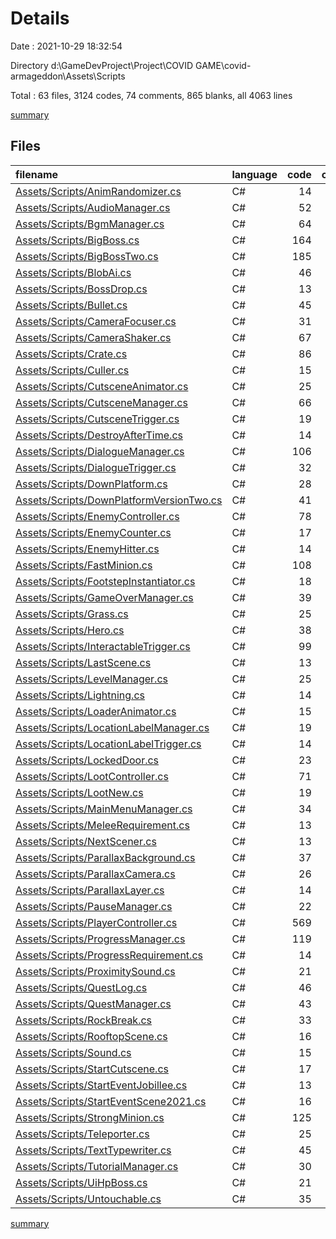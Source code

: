 # Details

Date : 2021-10-29 18:32:54

Directory d:\GameDevProject\Project\COVID GAME\covid-armageddon\Assets\Scripts

Total : 63 files,  3124 codes, 74 comments, 865 blanks, all 4063 lines

[summary](results.md)

## Files
| filename | language | code | comment | blank | total |
| :--- | :--- | ---: | ---: | ---: | ---: |
| [Assets/Scripts/AnimRandomizer.cs](/Assets/Scripts/AnimRandomizer.cs) | C# | 14 | 2 | 4 | 20 |
| [Assets/Scripts/AudioManager.cs](/Assets/Scripts/AudioManager.cs) | C# | 52 | 0 | 17 | 69 |
| [Assets/Scripts/BgmManager.cs](/Assets/Scripts/BgmManager.cs) | C# | 64 | 0 | 19 | 83 |
| [Assets/Scripts/BigBoss.cs](/Assets/Scripts/BigBoss.cs) | C# | 164 | 2 | 55 | 221 |
| [Assets/Scripts/BigBossTwo.cs](/Assets/Scripts/BigBossTwo.cs) | C# | 185 | 2 | 61 | 248 |
| [Assets/Scripts/BlobAi.cs](/Assets/Scripts/BlobAi.cs) | C# | 46 | 0 | 11 | 57 |
| [Assets/Scripts/BossDrop.cs](/Assets/Scripts/BossDrop.cs) | C# | 13 | 1 | 2 | 16 |
| [Assets/Scripts/Bullet.cs](/Assets/Scripts/Bullet.cs) | C# | 45 | 2 | 8 | 55 |
| [Assets/Scripts/CameraFocuser.cs](/Assets/Scripts/CameraFocuser.cs) | C# | 31 | 1 | 7 | 39 |
| [Assets/Scripts/CameraShaker.cs](/Assets/Scripts/CameraShaker.cs) | C# | 67 | 9 | 14 | 90 |
| [Assets/Scripts/Crate.cs](/Assets/Scripts/Crate.cs) | C# | 86 | 0 | 24 | 110 |
| [Assets/Scripts/Culler.cs](/Assets/Scripts/Culler.cs) | C# | 15 | 0 | 4 | 19 |
| [Assets/Scripts/CutsceneAnimator.cs](/Assets/Scripts/CutsceneAnimator.cs) | C# | 25 | 1 | 6 | 32 |
| [Assets/Scripts/CutsceneManager.cs](/Assets/Scripts/CutsceneManager.cs) | C# | 66 | 3 | 24 | 93 |
| [Assets/Scripts/CutsceneTrigger.cs](/Assets/Scripts/CutsceneTrigger.cs) | C# | 19 | 0 | 4 | 23 |
| [Assets/Scripts/DestroyAfterTime.cs](/Assets/Scripts/DestroyAfterTime.cs) | C# | 14 | 2 | 4 | 20 |
| [Assets/Scripts/DialogueManager.cs](/Assets/Scripts/DialogueManager.cs) | C# | 106 | 3 | 33 | 142 |
| [Assets/Scripts/DialogueTrigger.cs](/Assets/Scripts/DialogueTrigger.cs) | C# | 32 | 0 | 9 | 41 |
| [Assets/Scripts/DownPlatform.cs](/Assets/Scripts/DownPlatform.cs) | C# | 28 | 2 | 10 | 40 |
| [Assets/Scripts/DownPlatformVersionTwo.cs](/Assets/Scripts/DownPlatformVersionTwo.cs) | C# | 41 | 1 | 12 | 54 |
| [Assets/Scripts/EnemyController.cs](/Assets/Scripts/EnemyController.cs) | C# | 78 | 0 | 13 | 91 |
| [Assets/Scripts/EnemyCounter.cs](/Assets/Scripts/EnemyCounter.cs) | C# | 17 | 0 | 6 | 23 |
| [Assets/Scripts/EnemyHitter.cs](/Assets/Scripts/EnemyHitter.cs) | C# | 14 | 0 | 3 | 17 |
| [Assets/Scripts/FastMinion.cs](/Assets/Scripts/FastMinion.cs) | C# | 108 | 1 | 23 | 132 |
| [Assets/Scripts/FootstepInstantiator.cs](/Assets/Scripts/FootstepInstantiator.cs) | C# | 18 | 0 | 7 | 25 |
| [Assets/Scripts/GameOverManager.cs](/Assets/Scripts/GameOverManager.cs) | C# | 39 | 1 | 11 | 51 |
| [Assets/Scripts/Grass.cs](/Assets/Scripts/Grass.cs) | C# | 25 | 0 | 6 | 31 |
| [Assets/Scripts/Hero.cs](/Assets/Scripts/Hero.cs) | C# | 38 | 0 | 13 | 51 |
| [Assets/Scripts/InteractableTrigger.cs](/Assets/Scripts/InteractableTrigger.cs) | C# | 99 | 3 | 26 | 128 |
| [Assets/Scripts/LastScene.cs](/Assets/Scripts/LastScene.cs) | C# | 13 | 2 | 4 | 19 |
| [Assets/Scripts/LevelManager.cs](/Assets/Scripts/LevelManager.cs) | C# | 25 | 0 | 8 | 33 |
| [Assets/Scripts/Lightning.cs](/Assets/Scripts/Lightning.cs) | C# | 14 | 0 | 3 | 17 |
| [Assets/Scripts/LoaderAnimator.cs](/Assets/Scripts/LoaderAnimator.cs) | C# | 15 | 0 | 4 | 19 |
| [Assets/Scripts/LocationLabelManager.cs](/Assets/Scripts/LocationLabelManager.cs) | C# | 19 | 0 | 7 | 26 |
| [Assets/Scripts/LocationLabelTrigger.cs](/Assets/Scripts/LocationLabelTrigger.cs) | C# | 14 | 0 | 4 | 18 |
| [Assets/Scripts/LockedDoor.cs](/Assets/Scripts/LockedDoor.cs) | C# | 23 | 0 | 7 | 30 |
| [Assets/Scripts/LootController.cs](/Assets/Scripts/LootController.cs) | C# | 71 | 0 | 23 | 94 |
| [Assets/Scripts/LootNew.cs](/Assets/Scripts/LootNew.cs) | C# | 19 | 0 | 10 | 29 |
| [Assets/Scripts/MainMenuManager.cs](/Assets/Scripts/MainMenuManager.cs) | C# | 34 | 0 | 9 | 43 |
| [Assets/Scripts/MeleeRequirement.cs](/Assets/Scripts/MeleeRequirement.cs) | C# | 13 | 0 | 3 | 16 |
| [Assets/Scripts/NextScener.cs](/Assets/Scripts/NextScener.cs) | C# | 13 | 1 | 4 | 18 |
| [Assets/Scripts/ParallaxBackground.cs](/Assets/Scripts/ParallaxBackground.cs) | C# | 37 | 0 | 4 | 41 |
| [Assets/Scripts/ParallaxCamera.cs](/Assets/Scripts/ParallaxCamera.cs) | C# | 26 | 0 | 1 | 27 |
| [Assets/Scripts/ParallaxLayer.cs](/Assets/Scripts/ParallaxLayer.cs) | C# | 14 | 0 | 2 | 16 |
| [Assets/Scripts/PauseManager.cs](/Assets/Scripts/PauseManager.cs) | C# | 22 | 0 | 6 | 28 |
| [Assets/Scripts/PlayerController.cs](/Assets/Scripts/PlayerController.cs) | C# | 569 | 21 | 156 | 746 |
| [Assets/Scripts/ProgressManager.cs](/Assets/Scripts/ProgressManager.cs) | C# | 119 | 1 | 42 | 162 |
| [Assets/Scripts/ProgressRequirement.cs](/Assets/Scripts/ProgressRequirement.cs) | C# | 14 | 2 | 5 | 21 |
| [Assets/Scripts/ProximitySound.cs](/Assets/Scripts/ProximitySound.cs) | C# | 21 | 1 | 13 | 35 |
| [Assets/Scripts/QuestLog.cs](/Assets/Scripts/QuestLog.cs) | C# | 46 | 6 | 9 | 61 |
| [Assets/Scripts/QuestManager.cs](/Assets/Scripts/QuestManager.cs) | C# | 43 | 0 | 10 | 53 |
| [Assets/Scripts/RockBreak.cs](/Assets/Scripts/RockBreak.cs) | C# | 33 | 0 | 8 | 41 |
| [Assets/Scripts/RooftopScene.cs](/Assets/Scripts/RooftopScene.cs) | C# | 16 | 0 | 6 | 22 |
| [Assets/Scripts/Sound.cs](/Assets/Scripts/Sound.cs) | C# | 15 | 0 | 7 | 22 |
| [Assets/Scripts/StartCutscene.cs](/Assets/Scripts/StartCutscene.cs) | C# | 17 | 0 | 4 | 21 |
| [Assets/Scripts/StartEventJobillee.cs](/Assets/Scripts/StartEventJobillee.cs) | C# | 13 | 2 | 4 | 19 |
| [Assets/Scripts/StartEventScene2021.cs](/Assets/Scripts/StartEventScene2021.cs) | C# | 16 | 0 | 8 | 24 |
| [Assets/Scripts/StrongMinion.cs](/Assets/Scripts/StrongMinion.cs) | C# | 125 | 1 | 30 | 156 |
| [Assets/Scripts/Teleporter.cs](/Assets/Scripts/Teleporter.cs) | C# | 25 | 0 | 5 | 30 |
| [Assets/Scripts/TextTypewriter.cs](/Assets/Scripts/TextTypewriter.cs) | C# | 45 | 1 | 7 | 53 |
| [Assets/Scripts/TutorialManager.cs](/Assets/Scripts/TutorialManager.cs) | C# | 30 | 0 | 5 | 35 |
| [Assets/Scripts/UiHpBoss.cs](/Assets/Scripts/UiHpBoss.cs) | C# | 21 | 0 | 4 | 25 |
| [Assets/Scripts/Untouchable.cs](/Assets/Scripts/Untouchable.cs) | C# | 35 | 0 | 7 | 42 |

[summary](results.md)